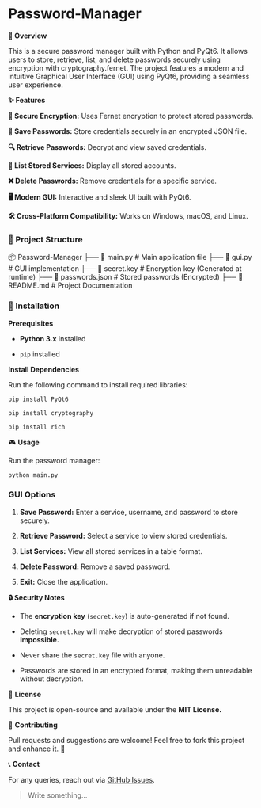 # Password-Manager

**📌 Overview**

This is a secure password manager built with Python and PyQt6. It allows users to store, retrieve, list, and delete passwords securely using encryption with cryptography.fernet. The project features a modern and intuitive Graphical User Interface (GUI) using PyQt6, providing a seamless user experience.

**✨ Features**

**🔐 Secure Encryption:** Uses Fernet encryption to protect stored passwords.

**💾 Save Passwords:** Store credentials securely in an encrypted JSON file.

**🔍 Retrieve Passwords:** Decrypt and view saved credentials.

**📜 List Stored Services:** Display all stored accounts.

**❌ Delete Passwords:** Remove credentials for a specific service.

**🖥️ Modern GUI:** Interactive and sleek UI built with PyQt6.

**🛠 Cross-Platform Compatibility:** Works on Windows, macOS, and Linux.

### 📂 Project Structure

📦 Password-Manager
 ├── 📜 main.py           # Main application file
 ├── 📜 gui.py            # GUI implementation
 ├── 📜 secret.key       # Encryption key (Generated at runtime)
 ├── 📜 passwords.json   # Stored passwords (Encrypted)
 ├── 📜 README.md        # Project Documentation

### 🚀 Installation

**Prerequisites**

- **Python 3.x** installed

- `pip` installed

**Install Dependencies**

Run the following command to install required libraries:

`pip install PyQt6`

`pip install cryptography`

`pip install rich`


🎮 **Usage**

Run the password manager:

`python main.py`

### GUI Options

1. **Save Password:** Enter a service, username, and password to store securely.

2. **Retrieve Password:** Select a service to view stored credentials.

3. **List Services:** View all stored services in a table format.

4. **Delete Password:** Remove a saved password.

5. **Exit:** Close the application.

**🔒 Security Notes**

- The **encryption key** (`secret.key`) is auto-generated if not found.

- Deleting `secret.key` will make decryption of stored passwords **impossible.**

- Never share the `secret.key` file with anyone.

- Passwords are stored in an encrypted format, making them unreadable without decryption.

📜 **License**

This project is open-source and available under the **MIT License.**

🙌 **Contributing**

Pull requests and suggestions are welcome! Feel free to fork this project and enhance it. 🎉

📞 **Contact**

For any queries, reach out via [GitHub Issues](https://github.com/your-username/password-manager/issues).

> Write something...
